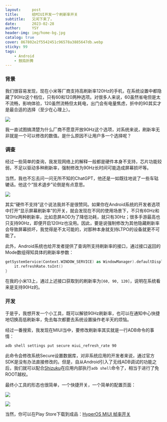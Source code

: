 ```yaml
---
layout:     post
title:      给MIUI开发一个刷新率开关
subtitle:   又闲下来了。
date:       2023-02-28
author:     YSY
header-img: img/home-bg.jpg
catalog: true
cover: 867802e2f5542451c96578a3885647db.webp
sticky: 99
tags:
    - Android
    - 鼓捣折腾
---
```


### 背景

我们很容易发现，现在小米等厂商支持高刷新率120Hz的手机，在系统设置中都隐藏了90Hz这个档位，只有60和120两种选项。对很多人来说，60虽然省电但是太不流畅，影响体验，120虽然流畅但太耗电，出门会有电量焦虑，折中的90其实才是最合适的选择（至少在心理上）。

![](5b3e74a2686475909664d5225f2ba124.webp)

我一直试图搞清楚为什么厂商不愿意开放90Hz这个选项，对系统来说，刷新率无非就是一个可以修改的数值。是什么原因不让用户多一个选择呢？

### 调查

经过一些简单的查询，我发现网络上的解释一般都是硬件本身不支持，芯片功能较弱，不足以驱动多种刷新率，强制修改为90Hz长时间可能造成屏幕损坏等。

当然，我也不忘去问一问无所不知的ChatGPT，他还是一如既往地说了一些车轱辘话。他这个“技术退步”论倒是有点意思。

![](2b5dacfe7525de4fb7758426b3c1b3d0.webp)

其实“硬件不支持”这个说法我并不是很赞同。如果你在Android系统的开发者选项中打开“显示屏幕刷新率”的开关，就会发现在不同的使用场景下，不只有60Hz和120Hz两种刷新率，比如息屏AOD为了降低功耗，就只有30Hz；很多手游最高也只支持90Hz，即便开启120Hz也没用。因此，要是说强制修改为其他隐藏刷新率会导致屏幕损坏，我觉得是不太可能的，对那种本身就支持LTPO的设备就更不可能了。

此外，Android系统也给开发者提供了查询所支持刷新率的接口，通过接口返回的Mode数组得知具体的刷新率参数：

```kotlin
getSystemService(Context.WINDOW_SERVICE) as WindowManager).defaultDisplay.supportedModes.map {
    it.refreshRate.toInt()
}
```

在我的小米13上，通过上述接口获取到的刷新率为`[60, 90, 120]`，说明在系统看来是支持90Hz的。

### 开发

于是乎，我想开发一个小工具，既可以解锁90Hz刷新率，也可以在通知中心快捷地切换高低刷新率，免去每次都要去系统设置操作老半天的烦恼。

经过一番搜索，我发现在MIUI当中，要修改刷新率其实就是一行ADB命令的事情：

```shell
adb shell settings put secure miui_refresh_rate 90
```

此命令会修改系统Secure设置数据库，对非系统应用的开发者来说，通过官方SDK是没有办法直接修改的。但是，自从Android引入了无线ADB调试的功能之后，我们就可以配合[Shizuku](https://shizuku.rikka.app/zh-hans/)在应用内部执行`adb shell`命令了，相当于进行了免ROOT越权。

最终小工具的形态也很简单，一个快捷开关，一个简单的配置页面：

![](2f70b884ea93a3f897baff5eeb05c00a.webp)

![](867802e2f5542451c96578a3885647db.webp)

当然，你可以在Play Store下载到成品：[HyperOS MIUI 帧率开关](https://play.google.com/store/apps/details?id=com.ysy.fpsswitcher)
